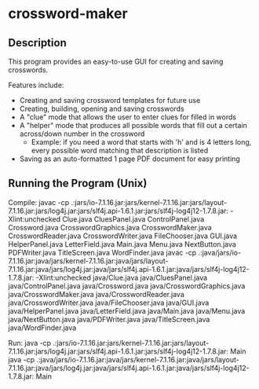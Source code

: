 # crossword-maker

## Description

This program provides an easy-to-use GUI for creating and saving crosswords. 

Features include:
* Creating and saving crossword templates for future use
* Creating, building, opening and saving crosswords
* A "clue" mode that allows the user to enter clues for filled in words
* A "helper" mode that produces all possible words that fill out a certain across/down number in the crossword
  * Example: if you need a word that starts with 'h' and is 4 letters long, every possible word matching that description is listed
* Saving as an auto-formatted 1 page PDF document for easy printing

## Running the Program (Unix)

Compile: 
javac -cp .:jars/io-7.1.16.jar:jars/kernel-7.1.16.jar:jars/layout-7.1.16.jar:jars/log4j.jar:jars/slf4j.api-1.6.1.jar:jars/slf4j-log4j12-1.7.8.jar: -Xlint:unchecked Clue.java CluesPanel.java ControlPanel.java Crossword.java CrosswordGraphics.java CrosswordMaker.java CrosswordReader.java CrosswordWriter.java FileChooser.java GUI.java HelperPanel.java LetterField.java Main.java Menu.java NextButton.java PDFWriter.java TitleScreen.java WordFinder.java
javac -cp .:java/jars/io-7.1.16.jar:java/jars/kernel-7.1.16.jar:java/jars/layout-7.1.16.jar:java/jars/log4j.jar:java/jars/slf4j.api-1.6.1.jar:java/jars/slf4j-log4j12-1.7.8.jar: -Xlint:unchecked java/Clue.java java/CluesPanel.java java/ControlPanel.java java/Crossword.java java/CrosswordGraphics.java java/CrosswordMaker.java java/CrosswordReader.java java/CrosswordWriter.java java/FileChooser.java java/GUI.java java/HelperPanel.java java/LetterField.java java/Main.java java/Menu.java java/NextButton.java java/PDFWriter.java java/TitleScreen.java java/WordFinder.java

Run: 
java -cp .:jars/io-7.1.16.jar:jars/kernel-7.1.16.jar:jars/layout-7.1.16.jar:jars/log4j.jar:jars/slf4j.api-1.6.1.jar:jars/slf4j-log4j12-1.7.8.jar: Main
java -cp .:java/jars/io-7.1.16.jar:java/jars/kernel-7.1.16.jar:java/jars/layout-7.1.16.jar:java/jars/log4j.jar:java/jars/slf4j.api-1.6.1.jar:java/jars/slf4j-log4j12-1.7.8.jar: Main


